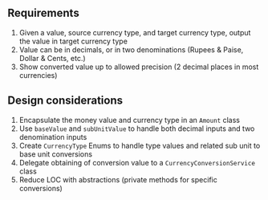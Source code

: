## Requirements
1. Given a value, source currency type, and target currency type, output the value in target currency type
2. Value can be in decimals, or in two denominations (Rupees & Paise, Dollar & Cents, etc.)
3. Show converted value up to allowed precision (2 decimal places in most currencies)

## Design considerations
1. Encapsulate the money value and currency type in an `Amount` class
2. Use `baseValue` and `subUnitValue` to handle both decimal inputs and two denomination inputs
3. Create `CurrencyType` Enums to handle type values and related sub unit to base unit conversions
4. Delegate obtaining of conversion value to a `CurrencyConversionService` class
5. Reduce LOC with abstractions (private methods for specific conversions)